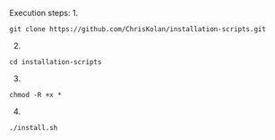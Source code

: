 Execution steps:
1.
```
git clone https://github.com/ChrisKolan/installation-scripts.git
```
2.
```
cd installation-scripts
```
3.
```
chmod -R +x *
```
4.
```
./install.sh
```

